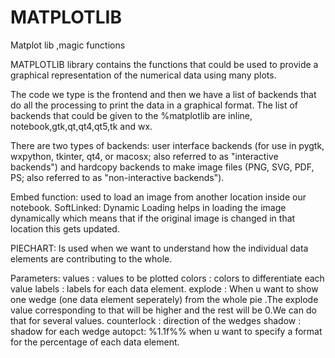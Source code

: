 # MATPLOTLIB
Matplot lib ,magic functions

MATPLOTLIB library contains the functions that could be used to provide a graphical representation of the numerical data using many plots.

The code we type is the frontend and then we have a list of backends that do all the processing to print the data in a graphical format. The list of backends that could be given to the %matplotlib are inline, notebook,gtk,qt,qt4,qt5,tk and wx.

There are two types of backends: user interface backends (for use in pygtk, wxpython, tkinter, qt4, or macosx; also referred to as "interactive backends") and hardcopy backends to make image files (PNG, SVG, PDF, PS; also referred to as "non-interactive backends").

Embed function: used to load an image from another location inside our notebook.
SoftLinked: Dynamic Loading helps in loading the image dynamically which means that if the original image is changed in that location this gets updated.

PIECHART:
Is used when we want to understand how the individual data elements are contributing to the whole.

Parameters:
values : values to be plotted
colors : colors to differentiate each value
labels : labels for each data element.
explode : When u want to show one wedge (one data element seperately) from the whole pie .The explode value corresponding to that will be higher and the rest will be 0.We can do that for several values.
counterlock : direction of the wedges
shadow : shadow for each wedge
autopct: %1.1f%% when u want to specify a format for the percentage of each data element.


